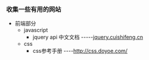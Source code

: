 ### 收集一些有用的网站
- 前端部分
  - javascript
    - jquery api 中文文档 -----[jquery.cuishifeng.cn](http://jquery.cuishifeng.cn/)
  - css
    - css参考手册 ----http://css.doyoe.com/ 
